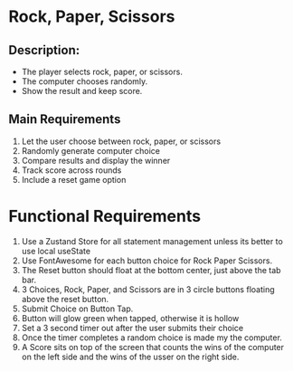 # Rock, Paper, Scissors

## Description:

- The player selects rock, paper, or scissors.
- The computer chooses randomly.
- Show the result and keep score.

## Main Requirements

1. Let the user choose between rock, paper, or scissors
2. Randomly generate computer choice
3. Compare results and display the winner
4. Track score across rounds
5. Include a reset game option

# Functional Requirements

1. Use a Zustand Store for all statement management unless its better to use local useState
2. Use FontAwesome for each button choice for Rock Paper Scissors.
3. The Reset button should float at the bottom center, just above the tab bar.
4. 3 Choices, Rock, Paper, and Scissors are in 3 circle buttons floating above the reset button.
5. Submit Choice on Button Tap.
6. Button will glow green when tapped, otherwise it is hollow
7. Set a 3 second timer out after the user submits their choice
8. Once the timer completes a random choice is made my the computer.
9. A Score sits on top of the screen that counts the wins of the computer on the left side and the wins of the usser on the right side.
